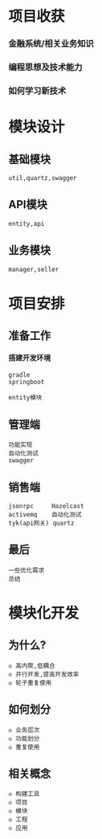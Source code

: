 # 项目收获
### 金融系统/相关业务知识
### 编程思想及技术能力
### 如何学习新技术

# 模块设计
## 基础模块
    util,quartz,swagger
## API模块
    entity,api
## 业务模块
    manager,seller
    
# 项目安排

## 准备工作
#### 搭建开发环境
    gradle
    springboot
    
    entity模块
## 管理端
    功能实现
    自动化测试
    swagger
## 销售端
    jsonrpc     Hazelcast
    activemq    自动化测试
    tyk(api网关) quartz
## 最后
    一些优化需求
    总结
    
    
# 模块化开发
## 为什么?
    ◇ 高内聚,低耦合
    ◇ 并行开发,提高开发效率
    ◇ 轮子重复使用
## 如何划分
    ◇ 业务层次
    ◇ 功能划分
    ◇ 重复使用
## 相关概念
    ◇ 构建工具
    ◇ 项目
    ◇ 模块
    ◇ 工程
    ◇ 应用